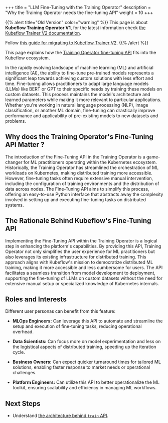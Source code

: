 +++
title = "LLM Fine-Tuning with the Training Operator"
description = "Why the Training Operator needs the fine-tuning API"
weight = 10
+++

{{% alert title="Old Version" color="warning" %}}
This page is about **Kubeflow Training Operator V1**, for the latest information check
[the Kubeflow Trainer V2 documentation](/docs/components/trainer).

Follow [this guide for migrating to Kubeflow Trainer V2](/docs/components/trainer/operator-guides/migration).
{{% /alert %}}

This page explains how the [Training Operator fine-tuning API](/docs/components/trainer/legacy-v1/user-guides/fine-tuning)
fits into the Kubeflow ecosystem.

In the rapidly evolving landscape of machine learning (ML) and artificial intelligence (AI),
the ability to fine-tune pre-trained models represents a significant leap towards achieving custom
solutions with less effort and time. Fine-tuning allows practitioners to adapt large language models
(LLMs) like BERT or GPT to their specific needs by training these models on custom datasets.
This process maintains the model's architecture and learned parameters while making it more relevant
to particular applications. Whether you're working in natural language processing (NLP),
image classification, or another ML domain, fine-tuning can drastically improve performance and
applicability of pre-existing models to new datasets and problems.

## Why does the Training Operator's Fine-Tuning API Matter ?

The introduction of the Fine-Tuning API in the Training Operator is a game-changer for ML practitioners
operating within the Kubernetes ecosystem. Historically, the Training Operator has streamlined the
orchestration of ML workloads on Kubernetes, making distributed training more accessible. However,
fine-tuning tasks often require extensive manual intervention, including the configuration of
training environments and the distribution of data across nodes. The Fine-Tuning API aims to simplify
this process, offering an easy-to-use Python interface that abstracts away the complexity involved
in setting up and executing fine-tuning tasks on distributed systems.

## The Rationale Behind Kubeflow's Fine-Tuning API

Implementing the Fine-Tuning API within the Training Operator is a logical step in enhancing the platform's
capabilities. By providing this API, Training Operator not only simplifies the user experience for
ML practitioners but also leverages its existing infrastructure for distributed training.
This approach aligns with Kubeflow's mission to democratize distributed ML training, making it more
accessible and less cumbersome for users. The API facilitates a seamless transition from model
development to deployment, supporting the fine-tuning of LLMs on custom datasets without the need
for extensive manual setup or specialized knowledge of Kubernetes internals.

## Roles and Interests

Different user personas can benefit from this feature:

- **MLOps Engineers:** Can leverage this API to automate and streamline the setup and execution of
  fine-tuning tasks, reducing operational overhead.

- **Data Scientists:** Can focus more on model experimentation and less on the logistical aspects of
  distributed training, speeding up the iteration cycle.

- **Business Owners:** Can expect quicker turnaround times for tailored ML solutions, enabling faster
  response to market needs or operational challenges.

- **Platform Engineers:** Can utilize this API to better operationalize the ML toolkit, ensuring
  scalability and efficiency in managing ML workflows.

## Next Steps

- Understand [the architecture behind `train` API](/docs/components/trainer/legacy-v1/reference/fine-tuning).
